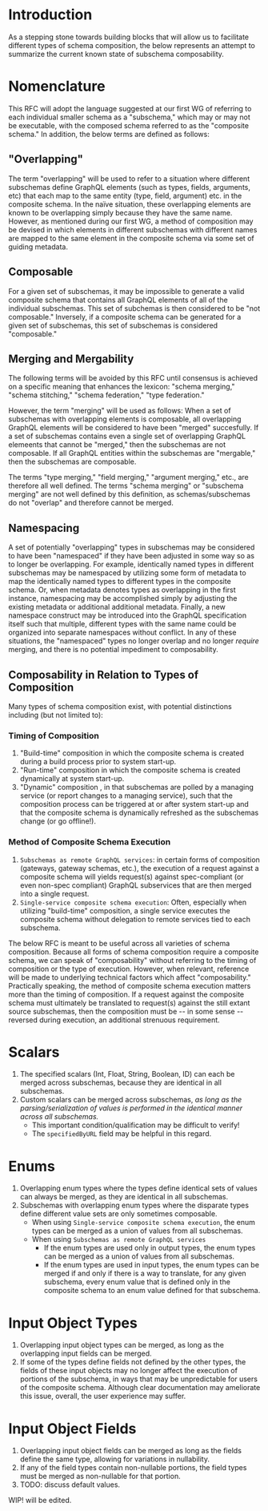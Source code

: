 
# Introduction

As a stepping stone towards building blocks that will allow us to facilitate different types of schema composition, the below represents an attempt to summarize the current known state of subschema composability.

# Nomenclature

This RFC will adopt the language suggested at our first WG of referring to each individual smaller schema as a "subschema," which may or may not be executable, with the composed schema referred to as the "composite schema." In addition, the below terms are defined as follows:

## "Overlapping"

The term "overlapping" will be used to refer to a situation where different subschemas define GraphQL elements (such as types, fields, arguments, etc) that each map to the same entity (type, field, argument) etc. in the composite schema. In the naïve situation, these overlapping elements are known to be overlapping simply because they have the same name. However, as mentioned during our first WG, a method of composition may be devised in which elements in different subschemas with different names are mapped to the same element in the composite schema via some set of guiding metadata.

## Composable

For a given set of subschemas, it may be impossible to generate a valid composite schema that contains all GraphQL elements of all of the individual subschemas. This set of subchemas is then considered to be "not composable." Inversely, if a composite schema can be generated for a given set of subschemas, this set of subschemas is considered "composable."

## Merging and Mergability

The following terms will be avoided by this RFC until consensus is achieved on a specific meaning that enhances the lexicon: "schema merging," "schema stitching," "schema federation," "type federation."

However, the term "merging" will be used as follows: When a set of subschemas with overlapping elements is composable, all overlapping GraphQL elements will be considered to have been "merged" succesfully. If a set of subschemas contains even a single set of overlapping GraphQL elemeents that cannot be "merged," then the subschemas are not composable. If all GraphQL entities within the subschemas are "mergable," then the subschemas are composable.

The terms "type merging," "field merging," "argument merging," etc., are therefore all well defined. The terms "schema merging" or "subschema merging" are not well defined by this definition, as schemas/subschemas do not "overlap" and therefore cannot be merged.

## Namespacing

A set of potentially "overlapping" types in subschemas may be considered to have been "namespaced" if they have been adjusted in some way so as to longer be overlapping. For example, identically named types in different subschemas may be namespaced by utilizing some form of metadata to map the identically named types to different types in the composite schema. Or, when metadata denotes types as overlapping in the first instance, namespacing may be accomplished simply by adjusting the existing metadata or additional additional metadata. Finally, a new namespace construct may be introduced into the GraphQL specification itself such that multiple, different types with the same name could be organized into separate namespaces without conflict. In any of these situations, the "namespaced" types no longer overlap and no longer _require_ merging, and there is no potential impediment to composability. 

## Composability in Relation to Types of Composition

Many types of schema composition exist, with potential distinctions including (but not limited to):

### Timing of Composition

1. "Build-time" composition in which the composite schema is created during a build process prior to system start-up. 
2. "Run-time" composition in which the composite schema is created dynamically at system start-up.
3. "Dynamic" composition , in that subschemas are polled by a managing service (or report changes to a managing service), such that the composition process can be triggered at or after system start-up and that the composite schema is dynamically refreshed as the subschemas change (or go offline!).

### Method of Composite Schema Execution

1. `Subschemas as remote GraphQL services`: in certain forms of composition (gateways, gateway schemas, etc.), the execution of a request against a composite schema will yields request(s) against spec-compliant (or even non-spec compliant) GraphQL subservices that are then merged into a single request.
2. `Single-service composite schema execution`: Often, especially when utilizing "build-time" composition, a single service executes the composite schema without delegation to remote services tied to each subschema. 

The below RFC is meant to be useful across all varieties of schema composition. Because all forms of schema composition require a composite schema, we can speak of "composability" without referring to the timing of composition or the type of execution. However, when relevant, reference will be made to underlying technical factors which affect "composability." Practically speaking, the method of composite schema execution matters more than the timing of composition. If a request against the composite schema must ultimately be translated to request(s) against the still extant source subschemas, then the composition must be -- in some sense -- reversed during execution, an additional strenuous requirement.

# Scalars

1. The specified scalars (Int, Float, String, Boolean, ID) can each be merged across subschemas, because they are identical in all subschemas. 
2. Custom scalars can be merged across subschemas, _as long as the parsing/serialization of values is performed in the identical manner across all subschemas._
   - This important condition/qualification may be difficult to verify!
   - The `specifiedByURL` field may be helpful in this regard.

# Enums

1. Overlapping enum types where the types define identical sets of values can always be merged, as they are identical in all subschemas.
2. Subschemas with overlapping enum types where the disparate types define different value sets are only sometimes composable.
   - When using `Single-service composite schema execution`, the enum types can be merged as a union of values from all subschemas.
   - When using `Subschemas as remote GraphQL services`
     - If the enum types are used only in output types, the enum types can be merged as a union of values from all subschemas.
     - If the enum types are used in input types, the enum types can be merged if and only if there is a way to translate, for any given subschema, every enum value that is defined only in the composite schema to an enum value defined for that subschema.

# Input Object Types

1. Overlapping input object types can be merged, as long as the overlapping input fields can be merged.
2. If some of the types define fields not defined by the other types, the fields of these input objects may no longer affect the execution of portions of the subschema, in ways that may be unpredictable for users of the composite schema. Although clear documentation may ameliorate this issue, overall, the user experience may suffer. 

# Input Object Fields

1. Overlapping input object fields can be merged as long as the fields define the same type, allowing for variations in nullability.
2. If any of the field types contain non-nullable portions, the field types must be merged as non-nullable for that portion.
3. TODO: discuss default values.

WIP! will be edited.
